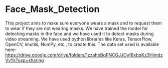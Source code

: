 # Face_Mask_Detection
This project aims to make sure everyone wears a mask and to request them to wear if they are not wearing masks.
We have trained the model for detecting masks in the face and we have used it to detect masks during video streaming. 
We have used python libraries like Keras, TensorFlow, OpenCV, imutils, NumPy, etc., to create this. 
The data set used is available here-https://drive.google.com/drive/folders/1zzahbBqPNCGJJOyf8xbqKz3HimdzVvYs?usp=sharing

